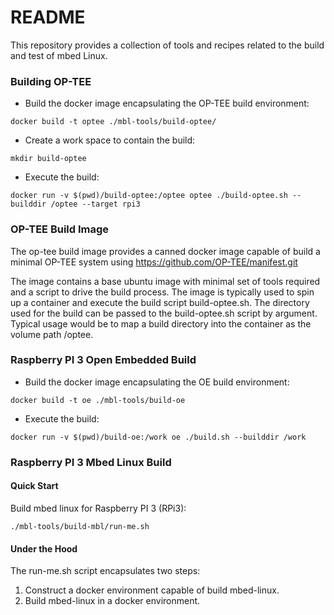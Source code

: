 # README #

This repository provides a collection of tools and recipes related to the build and test of mbed Linux.

### Building OP-TEE ###

* Build the docker image encapsulating the OP-TEE build environment:

```
docker build -t optee ./mbl-tools/build-optee/
```

* Create a work space to contain the build:

```
mkdir build-optee
```

* Execute the build:

```
docker run -v $(pwd)/build-optee:/optee optee ./build-optee.sh --builddir /optee --target rpi3
```

### OP-TEE Build Image

The op-tee build image provides a canned docker image capable of build
a minimal OP-TEE system using https://github.com/OP-TEE/manifest.git

The image contains a base ubuntu image with minimal set of tools
required and a script to drive the build process.  The image is
typically used to spin up a container and execute the build script
build-optee.sh.  The directory used for the build can be passed to the
build-optee.sh script by argument.  Typical usage would be to map a
build directory into the container as the volume path /optee.

### Raspberry PI 3 Open Embedded Build

* Build the docker image encapsulating the OE build environment:

```
docker build -t oe ./mbl-tools/build-oe
```

* Execute the build:

```
docker run -v $(pwd)/build-oe:/work oe ./build.sh --builddir /work
```

### Raspberry PI 3 Mbed Linux Build

#### Quick Start

Build mbed linux for Raspberry PI 3 (RPi3):

```
./mbl-tools/build-mbl/run-me.sh
```

#### Under the Hood

The run-me.sh script encapsulates two steps:
1) Construct a docker environment capable of build mbed-linux.
2) Build mbed-linux in a docker environment.
